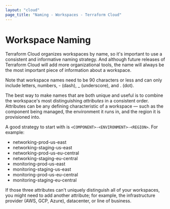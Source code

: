 ```yaml
---
layout: "cloud"
page_title: "Naming - Workspaces - Terraform Cloud"
---
```


# Workspace Naming

Terraform Cloud organizes workspaces by name, so it's important to use a consistent and informative naming strategy. And although future releases of Terraform Cloud will add more organizational tools, the name will always be the most important piece of information about a workspace.

Note that workspace names need to be 90 characters or less and can only include letters, numbers, - (dash), _ (underscore), and . (dot).

The best way to make names that are both unique and useful is to combine the workspace's most distinguishing _attributes_ in a consistent order. Attributes can be any defining
characteristic of a workspace — such as the component being managed, the
environment it runs in, and the region it is provisioned into.

A good strategy to start with is `<COMPONENT>-<ENVIRONMENT>-<REGION>`. For example:

- networking-prod-us-east
- networking-staging-us-east
- networking-prod-us-eu-central
- networking-staging-eu-central
- monitoring-prod-us-east
- monitoring-staging-us-east
- monitoring-prod-us-eu-central
- monitoring-staging-eu-central

If those three attributes can't uniquely distinguish all of your workspaces, you might need to add another attribute; for example, the infrastructure provider (AWS, GCP, Azure), datacenter, or line of business.
